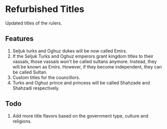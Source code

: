 # Refurbished Titles

Updated titles of the rulers.

## Features

1. Seljuk turks and Oghuz dukes will be now called Emirs.
2. If the Seljuk Turks and Oghuz emperors grant kingdom titles to their vassals, those vassals won't be called sultans anymore. Instead, they will be known as Emirs. However, if they become independent, they can be called Sultan.
3. Custom titles for the councillors.
4. Turks and Oghuz prince and princess will be called Shahzade and Shahzadi respectively.

## Todo

1. Add more title flavors based on the government type, culture and religions.
